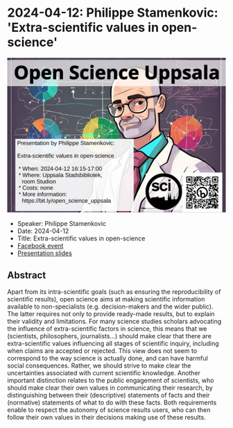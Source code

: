 # 2024-04-12: Philippe Stamenkovic: 'Extra-scientific values in open-science'

![](20240412_screens.jpg)

 * Speaker: Philippe Stamenkovic
 * Date: 2024-04-12
 * Title: Extra-scientific values in open-science
 * [Facebook event](https://fb.me/e/1V4F8lDIg)
 * [Presentation slides](presentation.pdf)

## Abstract

Apart from its intra-scientific goals 
(such as ensuring the reproducibility of scientific results), 
open science aims at making scientific information available to non-specialists 
(e.g. decision-makers and the wider public). 
The latter requires not only to provide ready-made results, 
but to explain their validity and limitations. 
For many science studies scholars advocating the influence 
of extra-scientific factors in science, 
this means that we (scientists, philosophers, journalists...) 
should make clear that there are extra-scientific values 
influencing all stages of scientific inquiry, 
including when claims are accepted or rejected. 
This view does not seem to correspond 
to the way science is actually done, 
and can have harmful social consequences. 
Rather, we should strive to make clear 
the uncertainties associated with current scientific knowledge. 
Another important distinction relates to the public engagement of scientists, 
who should make clear their own values in communicating their research, 
by distinguishing between their (descriptive) statements 
of facts and their (normative) statements of what to do with these facts. 
Both requirements enable to respect the autonomy of science results users, 
who can then follow their own values in their decisions making use of these results.

